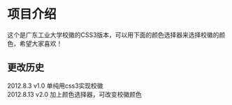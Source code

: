 ﻿项目介绍
=============

这个是广东工业大学校徽的CSS3版本，可以用下面的颜色选择器来选择校徽的颜色，希望大家喜欢！


更改历史
-------
2012.8.3 v1.0 单纯用css3实现校徽                   
2012.8.13 v2.0 加上颜色选择器，可改变校徽颜色

